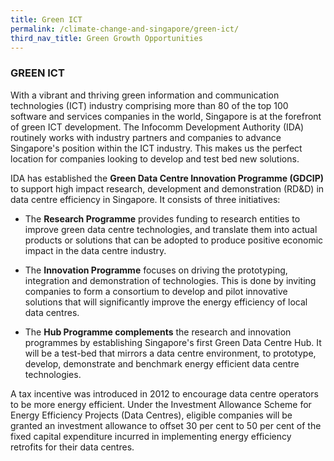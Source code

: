 ```yaml
---
title: Green ICT
permalink: /climate-change-and-singapore/green-ict/
third_nav_title: Green Growth Opportunities
---
```


### GREEN ICT

With a vibrant and thriving green information and communication technologies (ICT) industry comprising more than 80 of the top 100 software and services companies in the world, Singapore is at the forefront of green ICT development. The Infocomm Development Authority (IDA) routinely works with industry partners and companies to advance Singapore's position within the ICT industry. This makes us the perfect location for companies looking to develop and test bed new solutions.

IDA has established the **Green Data Centre Innovation Programme (GDCIP)** to support high impact research, development and demonstration (RD&D) in data centre efficiency in Singapore. It consists of three initiatives:

* The **Research Programme** provides funding to research entities to improve green data centre technologies, and translate them into actual products or solutions that can be adopted to produce positive economic impact in the data centre industry.

* The **Innovation Programme** focuses on driving the prototyping, integration and demonstration of technologies. This is done by inviting companies to form a consortium to develop and pilot innovative solutions that will significantly improve the energy efficiency of local data centres.

* The **Hub Programme complements** the research and innovation programmes by establishing Singapore's first Green Data Centre Hub. It will be a test-bed that mirrors a data centre environment, to prototype, develop, demonstrate and benchmark energy efficient data centre technologies.

A tax incentive was introduced in 2012 to encourage data centre operators to be more energy efficient. Under the Investment Allowance Scheme for Energy Efficiency Projects (Data Centres), eligible companies will be granted an investment allowance to offset 30 per cent to 50 per cent of the fixed capital expenditure incurred in implementing energy efficiency retrofits for their data centres.